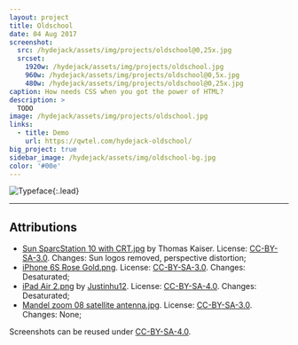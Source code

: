 ```yaml
---
layout: project
title: Oldschool
date: 04 Aug 2017
screenshot:
  src: /hydejack/assets/img/projects/oldschool@0,25x.jpg
  srcset:
    1920w: /hydejack/assets/img/projects/oldschool.jpg
    960w: /hydejack/assets/img/projects/oldschool@0,5x.jpg
    480w: /hydejack/assets/img/projects/oldschool@0,25x.jpg
caption: How needs CSS when you got the power of HTML?
description: >
  TODO
image: /hydejack/assets/img/projects/oldschool.jpg
links:
  - title: Demo
    url: https://qwtel.com/hydejack-oldschool/
big_project: true
sidebar_image: /hydejack/assets/img/oldschool-bg.jpg
color: '#00e'
---
```


![Typeface](/hydejack/assets/img/oldschool-1.jpg){:.lead}

***

## Attributions
* [Sun SparcStation 10 with CRT.jpg](https://commons.wikimedia.org/wiki/File:Sun_SparcStation_10_with_CRT.jpg)
  by Thomas Kaiser.
  License: [CC-BY-SA-3.0]. Changes: Sun logos removed, perspective distortion;
* [iPhone 6S Rose Gold.png](https://commons.wikimedia.org/wiki/File:IPhone_6S_Rose_Gold.png).
  License: [CC-BY-SA-3.0]. Changes: Desaturated;
* [iPad Air 2.png](https://commons.wikimedia.org/wiki/File:IPad_Air_2.png)
  by [Justinhu12](https://commons.wikimedia.org/wiki/User:Justinhu12).
  License: [CC-BY-SA-4.0]. Changes: Desaturated;
* [Mandel zoom 08 satellite antenna.jpg](https://commons.wikimedia.org/wiki/File:Mandel_zoom_08_satellite_antenna.jpg).
  License: [CC-BY-SA-3.0]. Changes: None;

Screenshots can be reused under [CC-BY-SA-4.0].

[CC-BY-SA-4.0]: https://creativecommons.org/licenses/by-sa/4.0/
[CC-BY-SA-3.0]: https://creativecommons.org/licenses/by-sa/3.0/
